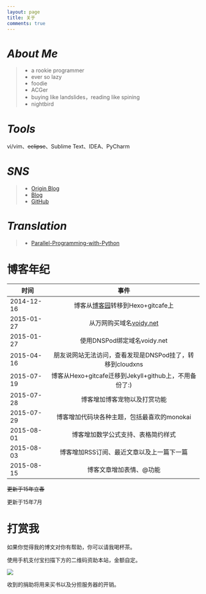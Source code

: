 ```yaml
---
layout: page
title: 关于
comments: true
---
```



# *About Me*	
> * a rookie programmer 
> * ever so lazy  
> * foodie
> * ACGer
> * buying like landslides，reading like spining
> * nightbird


# *Tools*

vi/vim、<del>eclipse</del>、Sublime Text、IDEA、PyCharm


# *SNS*
> * [Origin Blog][1]
> * [Blog][2]
> * [GitHub][3]

# *Translation*

> * [Parallel-Programming-with-Python][4] 


# 博客年纪


|      时间        |         事件           |
| --------------- |:----------------------:|
| 2014-12-16      | 博客从[博客园][1]转移到Hexo+gitcafe上 |
| 2015-01-27      | 从万网购买域名[voidy.net][2]      |
| 2015-01-27      | 使用DNSPod绑定域名voidy.net      |
| 2015-04-16      | 朋友说网站无法访问，查看发现是DNSPod挂了，转移到cloudxns |
| 2015-07-19 | 博客从Hexo+gitcafe迁移到Jekyll+github上，不用备份了:)|
| 2015-07-28 | 博客增加博客宠物以及打赏功能 |
| 2015-07-29 | 博客增加代码块各种主题，包括最喜欢的monokai |
| 2015-08-01 | 博客增加数学公式支持、表格简约样式 |
| 2015-08-03 | 博客增加RSS订阅、最近文章以及上一篇下一篇 |
| 2015-08-15 | 博客文章增加表情、@功能 |

 <del>更新于15年立春</del>
 
 更新于15年7月

# 打赏我

如果你觉得我的博文对你有帮助，你可以请我喝杯茶。

使用手机支付宝扫描下方的二维码资助本站，金额自定。

![][5]

收到的捐助将用来买书以及分担服务器的开销。


[1]: http://www.cnblogs.com/voidy
[2]: http://voidy.net
[3]: https://github.com/Voidly
[4]: https://github.com/Voidly/Parallel-Programming-with-Python
[5]: https://github.com/Voidly/Img/blob/master/blog/pay_small.png?raw=true
